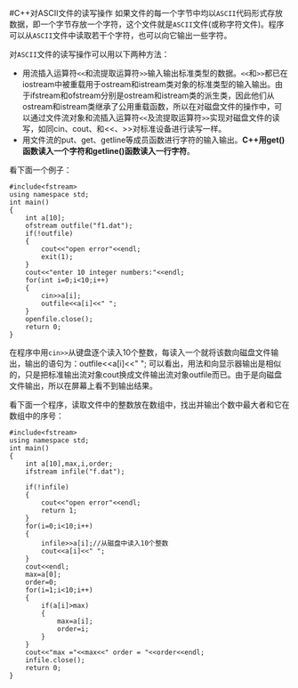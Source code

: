#C++对ASCII文件的读写操作
如果文件的每一个字节中均以`ASCII`代码形式存放数据，即一个字节存放一个字符，这个文件就是`ASCII`文件(或称字符文件)。程序可以从`ASCII`文件中读取若干个字符，也可以向它输出一些字符。

对`ASCII`文件的读写操作可以用以下两种方法：

- 用流插入运算符`<<`和流提取运算符`>>`输入输出标准类型的数据。`<<`和`>>`都已在iostream中被重载用于ostream和istream类对象的标准类型的输入输出。由于ifstream和ofstream分别是ostream和istream类的派生类，因此他们从ostream和istream类继承了公用重载函数，所以在对磁盘文件的操作中，可以通过文件流对象和流插入运算符`<<`及流提取运算符`>>`实现对磁盘文件的读写，如同cin、cout、和<<、>>对标准设备进行读写一样。
- 用文件流的put、get、getline等成员函数进行字符的输入输出。**C++用get()函数读入一个字符和getline()函数读入一行字符**。

看下面一个例子：

	#include<fstream>
	using namespace std;
	int main()
	{
		int a[10];
		ofstream outfile("f1.dat");
		if(!outfile)
		{
			cout<<"open error"<<endl;
			exit(1);
		}
		cout<<"enter 10 integer numbers:"<<endl;
		for(int i=0;i<10;i++)
		{
			cin>>a[i];
			outfile<<a[i]<<" ";
		}
		openfile.close();
		return 0;
	}
	
在程序中用`cin>>`从键盘逐个读入10个整数，每读入一个就将该数向磁盘文件输出，输出的语句为：outfile<<a[i]<<" ";
可以看出，用法和向显示器输出是相似的，只是把标准输出流对象cout换成文件输出流对象outfile而已。由于是向磁盘文件输出，所以在屏幕上看不到输出结果。

看下面一个程序，读取文件中的整数放在数组中，找出并输出个数中最大者和它在数组中的序号：

	#include<fstream>
	using namespace std;
	int main()
	{
		int a[10],max,i,order;
		ifstream infile("f.dat");
		
		if(!infile)
		{
			cout<<"open error"<<endl;
			return 1;
		}
		for(i=0;i<10;i++)
		{
			infile>>a[i];//从磁盘中读入10个整数
			cout<<a[i]<<" ";
		}
		cout<<endl;
		max=a[0];
		order=0;
		for(i=1;i<10;i++)
		{
			if(a[i]>max)
			{
				max=a[i];
				order=i;
			}
		}
		cout<<"max ="<<max<<" order = "<<order<<endl;
		infile.close();
		return 0;
	}
	